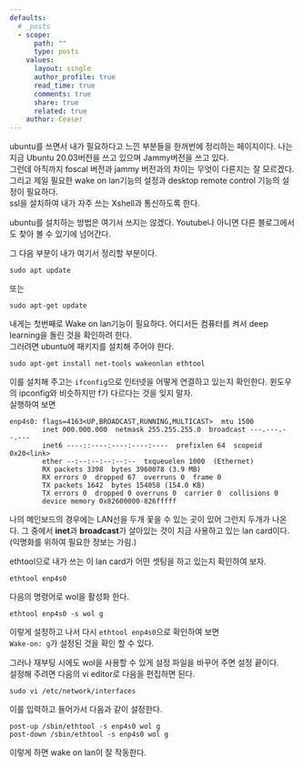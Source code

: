 ```yaml
---
defaults:
  # _posts
  - scope:
      path: ""
      type: posts
    values:
      layout: single
      author_profile: true
      read_time: true
      comments: true
      share: true
      related: true
    author: Ceaser
---
```



ubuntu를 쓰면서 내가 필요하다고 느낀 부분들을 한꺼번에 정리하는 페이지이다. 
나는 지금 Ubuntu 20.03버전을 쓰고 있으며 Jammy버전을 쓰고 있다.  
그런데 아직까지 foscal 버전과 jammy 버전과의 차이는 무엇이 다른지는 잘 모르겠다.  
그리고 제일 필요한 wake on lan기능의 설정과 desktop remote control 기능의 설정이 필요하다.  
ssl을 설치하여 내가 자주 쓰는 Xshell과 통신하도록 한다.  

ubuntu를 설치하는 방법은 여기서 쓰지는 않겠다. Youtube나 아니면 다른 블로그에서도 찾아 볼 수 있기에 넘어간다.  

그 다음 부분이 내가 여기서 정리할 부분이다. 

```shell
sudo apt update
```
또는 
```shell
sudo apt-get update
```

내게는 첫번째로 Wake on lan기능이 필요하다. 어디서든 컴퓨터를 켜서 deep learning을 돌린 것을 확인하려 한다.  
그러려면 ubuntu에 패키지를 설치해 주어야 한다. 
```shell
sudo apt-get install net-tools wakeonlan ethtool
```
이를 설치해 주고는 ```ifconfig```으로 인터넷을 어떻게 연결하고 있는지 확인한다. 윈도우의 ipconfig와 비슷하지만 
f가 다르다는 것을 잊지 말자.   
실행하여 보면  
```shell
enp4s0: flags=4163<UP,BROADCAST,RUNNING,MULTICAST>  mtu 1500
        inet 000.000.000  netmask 255.255.255.0  broadcast ---.---.--.---
        inet6 ----::----:----:----:----  prefixlen 64  scopeid 0x20<link>
        ether --:--:--:--:--:--  txqueuelen 1000  (Ethernet)
        RX packets 3398  bytes 3960078 (3.9 MB)
        RX errors 0  dropped 67  overruns 0  frame 0
        TX packets 1642  bytes 154058 (154.0 KB)
        TX errors 0  dropped 0 overruns 0  carrier 0  collisions 0
        device memory 0x82600000-826fffff
```
나의 메인보드의 경우에는 LAN선을 두개 꽃을 수 있는 곳이 있어 그런지 두개가 나온다. 그 중에서 **inet**과 **broadcast**가 
살아있는 것이 지금 사용하고 있는 lan card이다. (익명화를 위하여 필요한 정보는 가림.)  

ethtool으로 내가 쓰는 이 lan card가 어떤 셋팅을 하고 있는지 확인하여 보자.  
```shell
ethtool enp4s0
```

다음의 명령어로 wol을 활성화 한다. 
```shell
ethtool enp4s0 -s wol g 
```

이렇게 설정하고 나서 다시 ```ethtool enp4s0```으로 확인하여 보면   
```Wake-on: g```가 설정된 것을 확인 할 수 있다. 

그러나 재부팅 시에도 wol을 사용할 수 있게 설정 파일을 바꾸어 주면 설정 끝이다.  
설정해 주려면 다음의 vi editor로 다음을 편집하면 된다.  
```shell
sudo vi /etc/network/interfaces
```
이를 입력하고 들어가서 다음과 같이 설정한다. 
```shell
post-up /sbin/ethtool -s enp4s0 wol g
post-down /sbin/ethtool -s enp4s0 wol g
```

이렇게 하면 wake on lan이 잘 작동한다. 